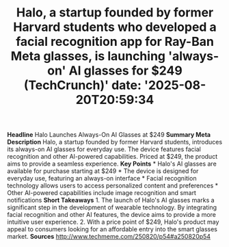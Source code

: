 ﻿---
title: "Halo, a startup founded by former Harvard students who developed a facial recognition app for Ray-Ban Meta glasses, is launching 'always-on' AI glasses for $249 (TechCrunch)'
date: '2025-08-20T20:59:34"
category: "Markets"
summary: ""
slug: "halo a startup founded by former harvard students who develo"
source_urls:
  - "http://www.techmeme.com/250820/p54#a250820p54"
seo:
  title: "Halo, a startup founded by former Harvard students who developed a facial recognition app for Ray-Ban Meta glasses, is launching 'always-on' AI glasses for $249 (TechCrunch) | Hash n Hedge'
  description: '"
  keywords: ["news", "markets", "brief"]
---
**Headline** Halo Launches Always-On AI Glasses at $249  **Summary Meta Description** Halo, a startup founded by former Harvard students, introduces its always-on AI glasses for everyday use. The device features facial recognition and other AI-powered capabilities. Priced at $249, the product aims to provide a seamless experience.  **Key Points**  * Halo's AI glasses are available for purchase starting at $249 * The device is designed for everyday use, featuring an always-on interface * Facial recognition technology allows users to access personalized content and preferences * Other AI-powered capabilities include image recognition and smart notifications  **Short Takeaways**  1. The launch of Halo's AI glasses marks a significant step in the development of wearable technology. By integrating facial recognition and other AI features, the device aims to provide a more intuitive user experience. 2. With a price point of $249, Halo's product may appeal to consumers looking for an affordable entry into the smart glasses market.  **Sources** http://www.techmeme.com/250820/p54#a250820p54 
